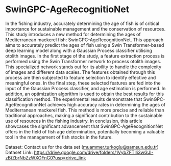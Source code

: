 # SwinGPC-AgeRecognitioNet
In the fishing industry, accurately determining the age of fish is of critical importance for sustainable management and the conservation of resources. This study introduces a new method for determining the ages of Mediterranean mackerel fish: SwinGPC-AgeRecognitionNet. This approach aims to accurately predict the ages of fish using a Swin Transformer-based deep learning model along with a Gaussian Process classifier utilising otolith images. In the first stage of the study, a feature extraction process is performed using the Swin Transformer network to process otolith images. This specialized network stands out for its ability to handle the complexity of images and different data scales. The features obtained through this process are then subjected to feature selection to identify effective and meaningful ones. In the final step, these selected features are fed into the input of the Gaussian Process classifier, and age estimation is performed. In addition, an optimization algorithm is used to obtain the best results for this classification method. The experimental results demonstrate that SwinGPC-AgeRecognitionNet achieves high accuracy rates in determining the ages of Mediterranean mackerel fish. This method is more precise and reliable than traditional approaches, making a significant contribution to the sustainable use of resources in the fishing industry. In conclusion, this article showcases the significant advancement that SwinGPC-AgeRecognitionNet offers in the field of fish age determination, potentially becoming a valuable tool in the management of fish stocks in the future.

Dataset: Contact us for the data set (muammer.turkoglu@samsun.edu.tr)
Dataset Link: https://drive.google.com/drive/folders/1VybZFTIli3wGJl-zBtZbrNbZzWXOFnG0?usp=drive_link

